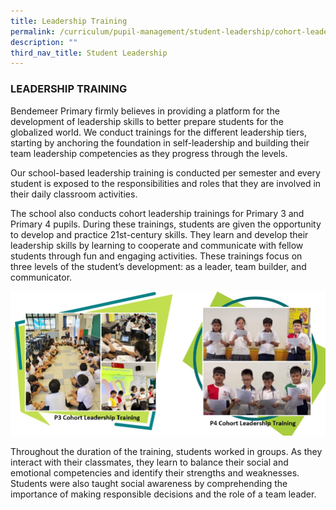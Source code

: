 ```yaml
---
title: Leadership Training
permalink: /curriculum/pupil-management/student-leadership/cohort-leadership-training/
description: ""
third_nav_title: Student Leadership
---
```

### LEADERSHIP TRAINING


Bendemeer Primary firmly believes in providing a platform for the development of leadership skills to better prepare students for the globalized world. We conduct trainings for the different leadership tiers, starting by anchoring the foundation in self-leadership and building their team leadership competencies as they progress through the levels.

Our school-based leadership training is conducted per semester and every student is exposed to the responsibilities and roles that they are involved in their daily classroom activities. 

The school also conducts cohort leadership trainings for Primary 3 and Primary 4 pupils. During these trainings, students are given the opportunity to develop and practice 21st-century skills. They learn and develop their leadership skills by learning to cooperate and communicate with fellow students through fun and engaging activities. These trainings focus on three levels of the student’s development: as a leader, team builder, and communicator.


![](/images/student%20ledership1.jpg)
  
Throughout the duration of the training, students worked in groups. As they interact with their classmates, they learn to balance their social and emotional competencies and identify their strengths and weaknesses. Students were also taught social awareness by comprehending the importance of making responsible decisions and the role of a team leader.